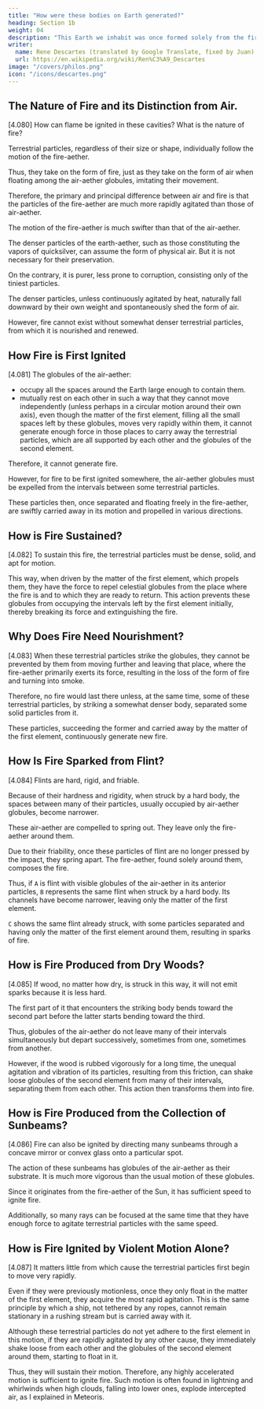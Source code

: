 ```yaml
---
title: "How were these bodies on Earth generated?"
heading: Section 1b
weight: 04
description: "This Earth we inhabit was once formed solely from the fire-aether, like the Sun, although much smaller"
writer:
  name: Rene Descartes (translated by Google Translate, fixed by Juan)
  url: https://en.wikipedia.org/wiki/Ren%C3%A9_Descartes
image: "/covers/philos.png"
icon: "/icons/descartes.png"
---
```



## The Nature of Fire and its Distinction from Air.

[4.080] How can flame be ignited in these cavities? What is the nature of fire?

Terrestrial particles, regardless of their size or shape, individually follow the motion of the fire-aether. 

Thus, they take on the form of fire, just as they take on the form of air when floating among the air-aether globules, imitating their movement.

Therefore, the primary and principal difference between air and fire is that the particles of the fire-aether are much more rapidly agitated than those of air-aether.

The motion of the fire-aether is much swifter than that of the air-aether.

The denser particles of the earth-aether, such as those constituting the vapors of quicksilver, can assume the form of physical air. But it is not necessary for their preservation. 

On the contrary, it is purer, less prone to corruption, consisting only of the tiniest particles. 

The denser particles, unless continuously agitated by heat, naturally fall downward by their own weight and spontaneously shed the form of air. 

However, fire cannot exist without somewhat denser terrestrial particles, from which it is nourished and renewed.

## How Fire is First Ignited

[4.081] The globules of the air-aether:
- occupy all the spaces around the Earth large enough to contain them.
- mutually rest on each other in such a way that they cannot move independently (unless perhaps in a circular motion around their own axis), even though the matter of the first element, filling all the small spaces left by these globules, moves very rapidly within them, it cannot generate enough force in those places to carry away the terrestrial particles, which are all supported by each other and the globules of the second element.

Therefore, it cannot generate fire.

However, for fire to be first ignited somewhere, the air-aether globules must be expelled from the intervals between some terrestrial particles. 

These particles then, once separated and floating freely in the fire-aether, are swiftly carried away in its motion and propelled in various directions.


## How is Fire Sustained?

[4.082] To sustain this fire, the terrestrial particles must be dense, solid, and apt for motion. 

This way, when driven by the matter of the first element, which propels them, they have the force to repel celestial globules from the place where the fire is and to which they are ready to return. This action prevents these globules from occupying the intervals left by the first element initially, thereby breaking its force and extinguishing the fire.



## Why Does Fire Need Nourishment?

[4.083] When these terrestrial particles strike the globules, they cannot be prevented by them from moving further and leaving that place, where the fire-aether primarily exerts its force, resulting in the loss of the form of fire and turning into smoke. 

Therefore, no fire would last there unless, at the same time, some of these terrestrial particles, by striking a somewhat denser body, separated some solid particles from it. 

These particles, succeeding the former and carried away by the matter of the first element, continuously generate new fire.


## How Is Fire Sparked from Flint?

[4.084] Flints are hard, rigid, and friable.

<!-- To better understand these processes, let us first consider various methods by which fire is generated, then examine everything required for its sustenance, and finally, assess its effects. 

Nothing is more common than to strike fire from flint, and I believe this happens because  -->

Because of their hardness and rigidity, when struck by a hard body, the spaces between many of their particles, usually occupied by air-aether globules, become narrower.

These air-aether are compelled to spring out. They leave only the fire-aether around them.

Due to their friability, once these particles of flint are no longer pressed by the impact, they spring apart. The fire-aether, found solely around them, composes the fire.

Thus, if `A` is flint with visible globules of the air-aether in its anterior particles, `B` represents the same flint when struck by a hard body. Its channels have become narrower, leaving only the matter of the first element. 

`C` shows the same flint already struck, with some particles separated and having only the matter of the first element around them, resulting in sparks of fire.

## How is Fire Produced from Dry Woods?

[4.085] If wood, no matter how dry, is struck in this way, it will not emit sparks because it is less hard.

The first part of it that encounters the striking body bends toward the second part before the latter starts bending toward the third. 

Thus, globules of the air-aether do not leave many of their intervals simultaneously but depart successively, sometimes from one, sometimes from another. 

However, if the wood is rubbed vigorously for a long time, the unequal agitation and vibration of its particles, resulting from this friction, can shake loose globules of the second element from many of their intervals, separating them from each other. This action then transforms them into fire.


## How is Fire Produced from the Collection of Sunbeams?

[4.086] Fire can also be ignited by directing many sunbeams through a concave mirror or convex glass onto a particular spot.

The action of these sunbeams has globules of the air-aether as their substrate. It is much more vigorous than the usual motion of these globules.

Since it originates from the fire-aether of the Sun, it has sufficient speed to ignite fire.

Additionally, so many rays can be focused at the same time that they have enough force to agitate terrestrial particles with the same speed.



## How is Fire Ignited by Violent Motion Alone?

[4.087] It matters little from which cause the terrestrial particles first begin to move very rapidly. 

Even if they were previously motionless, once they only float in the matter of the first element, they acquire the most rapid agitation. This is the same principle by which a ship, not tethered by any ropes, cannot remain stationary in a rushing stream but is carried away with it.

Although these terrestrial particles do not yet adhere to the first element in this motion, if they are rapidly agitated by any other cause, they immediately shake loose from each other and the globules of the second element around them, starting to float in it.

Thus, they will sustain their motion. Therefore, any highly accelerated motion is sufficient to ignite fire. Such motion is often found in lightning and whirlwinds when high clouds, falling into lower ones, explode intercepted air, as I explained in Meteoris.

